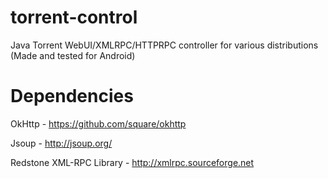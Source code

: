 torrent-control
===============

Java Torrent WebUI/XMLRPC/HTTPRPC controller for various distributions (Made and tested for Android)

Dependencies
===============
OkHttp - https://github.com/square/okhttp

Jsoup - http://jsoup.org/

Redstone XML-RPC Library - http://xmlrpc.sourceforge.net